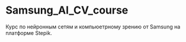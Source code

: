 # Samsung_AI_CV_course

Курс по нейронным сетям и компьюетрному зрению от Samsung на платформе Stepik.
